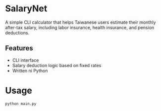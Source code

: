 # SalaryNet 

A simple CLI calculator that helps Taiwanese users estimate their monthly after-tax salary, including labor insurance, health insurance, and pension deductions.

## Features

- CLI interface
- Salary deduction logic based on fixed rates
- Written ni Python

# Usage

```bash
python main.py